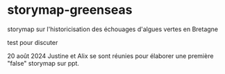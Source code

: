 # storymap-greenseas
storymap sur l'historicisation des échouages d'algues vertes en Bretagne

test pour discuter

20 août 2024
Justine et Alix se sont réunies pour élaborer une première "false" storymap sur ppt.
